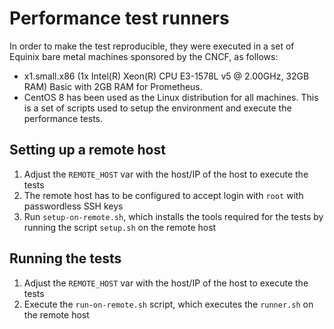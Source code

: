 # Performance test runners
In order to make the test reproducible, they were executed in a set of Equinix bare metal machines sponsored by the CNCF, as follows:
 - x1.small.x86 (1x Intel(R) Xeon(R) CPU E3-1578L v5 @ 2.00GHz, 32GB RAM) Basic with 2GB RAM for Prometheus. 
 - CentOS 8 has been used as the Linux distribution for all machines.
This is a set of scripts used to setup the environment and execute the performance tests. 

## Setting up a remote host

1. Adjust the `REMOTE_HOST` var with the host/IP of the host to execute the tests
1. The remote host has to be configured to accept login with `root` with passwordless SSH keys
1. Run `setup-on-remote.sh`, which installs the tools required for the tests by running the script `setup.sh` on the remote host

## Running the tests

1. Adjust the `REMOTE_HOST` var with the host/IP of the host to execute the tests
1. Execute the `run-on-remote.sh` script, which executes the `runner.sh` on the remote host
